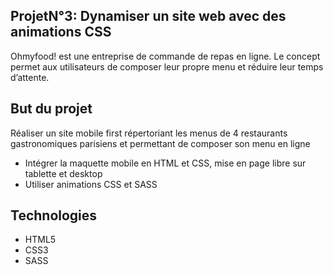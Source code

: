 ## ProjetN°3: Dynamiser un site web avec des animations CSS
Ohmyfood! est une entreprise de commande de repas en ligne. Le concept permet aux utilisateurs de composer leur propre menu et réduire leur temps d’attente.

## But du projet 
Réaliser un site mobile first répertoriant les menus de 4 restaurants gastronomiques parisiens et permettant de composer son menu en ligne

* Intégrer la maquette mobile en HTML et CSS, mise en page libre sur tablette et desktop
* Utiliser animations CSS et SASS

## Technologies
* HTML5
* CSS3
* SASS
